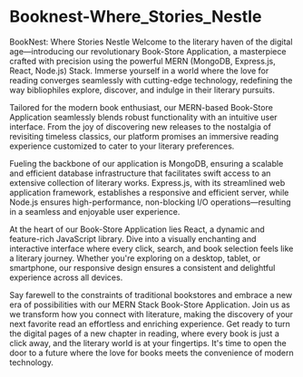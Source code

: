 # Booknest-Where_Stories_Nestle

BookNest: Where Stories Nestle
Welcome to the literary haven of the digital age—introducing our revolutionary Book-Store Application, a masterpiece crafted with precision using the powerful MERN (MongoDB, Express.js, React, Node.js) Stack. Immerse yourself in a world where the love for reading converges seamlessly with cutting-edge technology, redefining the way bibliophiles explore, discover, and indulge in their literary pursuits.

Tailored for the modern book enthusiast, our MERN-based Book-Store Application seamlessly blends robust functionality with an intuitive user interface. From the joy of discovering new releases to the nostalgia of revisiting timeless classics, our platform promises an immersive reading experience customized to cater to your literary preferences.

Fueling the backbone of our application is MongoDB, ensuring a scalable and efficient database infrastructure that facilitates swift access to an extensive collection of literary works. Express.js, with its streamlined web application framework, establishes a responsive and efficient server, while Node.js ensures high-performance, non-blocking I/O operations—resulting in a seamless and enjoyable user experience.

At the heart of our Book-Store Application lies React, a dynamic and feature-rich JavaScript library. Dive into a visually enchanting and interactive interface where every click, search, and book selection feels like a literary journey. Whether you're exploring on a desktop, tablet, or smartphone, our responsive design ensures a consistent and delightful experience across all devices.

Say farewell to the constraints of traditional bookstores and embrace a new era of possibilities with our MERN Stack Book-Store Application. Join us as we transform how you connect with literature, making the discovery of your next favorite read an effortless and enriching experience. Get ready to turn the digital pages of a new chapter in reading, where every book is just a click away, and the literary world is at your fingertips. It's time to open the door to a future where the love for books meets the convenience of modern technology.

